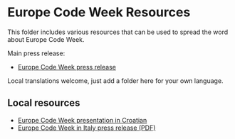 # Europe Code Week Resources

This folder includes various resources that can be used to spread the word about Europe Code Week.

Main press release:

- [Europe Code Week press release](https://github.com/codeeu/codeeu.github.io/blob/master/resources/Europe_Code_Week-press_release_ENG.md)

Local translations welcome, just add a folder here for your own language.

## Local resources

- [Europe Code Week presentation in Croatian](http://www.os-prva-ck.skole.hr/upload/os-prva-ck/images/static3/1050/attachment/Europe_Code_Week-presentation_CRO.pdf)
- [Europe Code Week in Italy press release (PDF)](https://github.com/codeeu/codeeu.github.io/blob/master/resources/Europe-Code-Week-in-Italy.pdf?raw=true)
